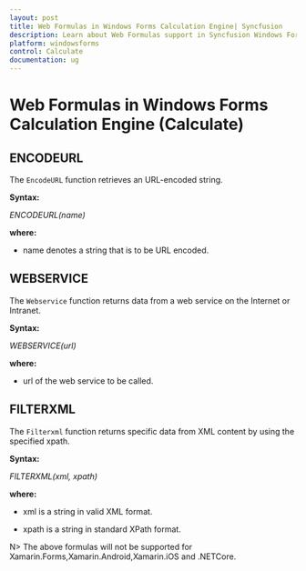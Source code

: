 ```yaml
---
layout: post
title: Web Formulas in Windows Forms Calculation Engine| Syncfusion
description: Learn about Web Formulas support in Syncfusion Windows Forms Calculation Engine (Calculate) control and more.
platform: windowsforms
control: Calculate
documentation: ug
---
```


# Web Formulas in Windows Forms Calculation Engine (Calculate)



## ENCODEURL



The `EncodeURL` function retrieves an URL-encoded string.



**Syntax:**



_ENCODEURL(name)_



**where:**



* name denotes a string that is to be URL encoded.



## WEBSERVICE 



The `Webservice` function returns data from a web service on the Internet or Intranet.



**Syntax:**



_WEBSERVICE(url)_



**where:**



* url of the web service to be called.



## FILTERXML  



The `Filterxml` function returns specific data from XML content by using the specified xpath.


**Syntax:**



_FILTERXML(xml, xpath)_



**where:**



* xml is a string in valid XML format.



* xpath is a string in standard XPath format.



N> The above formulas will not be supported for Xamarin.Forms,Xamarin.Android,Xamarin.iOS and .NETCore.
